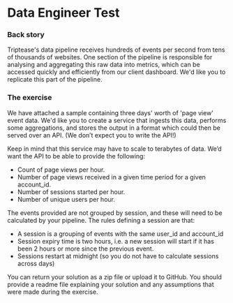 # Data Engineer Test
### Back story

Triptease's data pipeline receives hundreds of events per second from tens of thousands of websites. One section of the pipeline is responsible for analysing and aggregating this raw data into metrics, which can be accessed quickly and efficiently from our client dashboard. We'd like you to replicate this part of the pipeline.

### The exercise

We have attached a sample containing three days' worth of 'page view' event data. We'd like you to create a service that ingests this data, performs some aggregations, and stores the output in a format which could then be served over an API. (We don’t expect you to write the API!)

Keep in mind that this service may have to scale to terabytes of data. We’d want the API to be able to provide the following:

* Count of page views per hour.
* Number of page views received in a given time period for a given account\_id.
* Number of sessions started per hour.
* Number of unique users per hour.

The events provided are not grouped by session, and these will need to be calculated by your pipeline. The rules defining a session are that:

* A session is a grouping of events with the same user\_id and account\_id
* Session expiry time is two hours, i.e. a new session will start if it has been 2 hours or more since the previous event.
* Sessions restart at midnight (so you do not have to calculate sessions across days)

You can return your solution as a zip file or upload it to GitHub. You should provide a readme file explaining your solution and any assumptions that were made during the exercise.